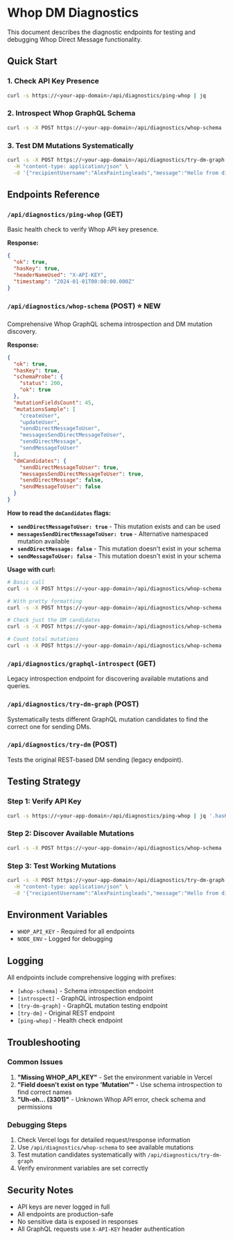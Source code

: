 # Whop DM Diagnostics

This document describes the diagnostic endpoints for testing and debugging Whop Direct Message functionality.

## Quick Start

### 1. Check API Key Presence
```bash
curl -s https://<your-app-domain>/api/diagnostics/ping-whop | jq
```

### 2. Introspect Whop GraphQL Schema
```bash
curl -s -X POST https://<your-app-domain>/api/diagnostics/whop-schema | jq
```

### 3. Test DM Mutations Systematically
```bash
curl -s -X POST https://<your-app-domain>/api/diagnostics/try-dm-graph \
  -H "content-type: application/json" \
  -d '{"recipientUsername":"AlexPaintingleads","message":"Hello from diagnostics!"}' | jq
```

## Endpoints Reference

### `/api/diagnostics/ping-whop` (GET)
Basic health check to verify Whop API key presence.

**Response:**
```json
{
  "ok": true,
  "hasKey": true,
  "headerNameUsed": "X-API-KEY",
  "timestamp": "2024-01-01T00:00:00.000Z"
}
```

### `/api/diagnostics/whop-schema` (POST) ⭐ NEW
Comprehensive Whop GraphQL schema introspection and DM mutation discovery.

**Response:**
```json
{
  "ok": true,
  "hasKey": true,
  "schemaProbe": {
    "status": 200,
    "ok": true
  },
  "mutationFieldsCount": 45,
  "mutationsSample": [
    "createUser",
    "updateUser",
    "sendDirectMessageToUser",
    "messagesSendDirectMessageToUser",
    "sendDirectMessage",
    "sendMessageToUser"
  ],
  "dmCandidates": {
    "sendDirectMessageToUser": true,
    "messagesSendDirectMessageToUser": true,
    "sendDirectMessage": false,
    "sendMessageToUser": false
  }
}
```

**How to read the `dmCandidates` flags:**

- **`sendDirectMessageToUser: true`** - This mutation exists and can be used
- **`messagesSendDirectMessageToUser: true`** - Alternative namespaced mutation available
- **`sendDirectMessage: false`** - This mutation doesn't exist in your schema
- **`sendMessageToUser: false`** - This mutation doesn't exist in your schema

**Usage with curl:**
```bash
# Basic call
curl -s -X POST https://<your-app-domain>/api/diagnostics/whop-schema | jq

# With pretty formatting
curl -s -X POST https://<your-app-domain>/api/diagnostics/whop-schema | jq '.'

# Check just the DM candidates
curl -s -X POST https://<your-app-domain>/api/diagnostics/whop-schema | jq '.dmCandidates'

# Count total mutations
curl -s -X POST https://<your-app-domain>/api/diagnostics/whop-schema | jq '.mutationFieldsCount'
```

### `/api/diagnostics/graphql-introspect` (GET)
Legacy introspection endpoint for discovering available mutations and queries.

### `/api/diagnostics/try-dm-graph` (POST)
Systematically tests different GraphQL mutation candidates to find the correct one for sending DMs.

### `/api/diagnostics/try-dm` (POST)
Tests the original REST-based DM sending (legacy endpoint).

## Testing Strategy

### Step 1: Verify API Key
```bash
curl -s https://<your-app-domain>/api/diagnostics/ping-whop | jq '.hasKey'
```

### Step 2: Discover Available Mutations
```bash
curl -s -X POST https://<your-app-domain>/api/diagnostics/whop-schema | jq '.dmCandidates'
```

### Step 3: Test Working Mutations
```bash
curl -s -X POST https://<your-app-domain>/api/diagnostics/try-dm-graph \
  -H "content-type: application/json" \
  -d '{"recipientUsername":"AlexPaintingleads","message":"Hello from diagnostics!"}' | jq
```

## Environment Variables

- `WHOP_API_KEY` - Required for all endpoints
- `NODE_ENV` - Logged for debugging

## Logging

All endpoints include comprehensive logging with prefixes:
- `[whop-schema]` - Schema introspection endpoint
- `[introspect]` - GraphQL introspection endpoint
- `[try-dm-graph]` - GraphQL mutation testing endpoint
- `[try-dm]` - Original REST endpoint
- `[ping-whop]` - Health check endpoint

## Troubleshooting

### Common Issues

1. **"Missing WHOP_API_KEY"** - Set the environment variable in Vercel
2. **"Field doesn't exist on type 'Mutation'"** - Use schema introspection to find correct names
3. **"Uh-oh... (3301)"** - Unknown Whop API error, check schema and permissions

### Debugging Steps

1. Check Vercel logs for detailed request/response information
2. Use `/api/diagnostics/whop-schema` to see available mutations
3. Test mutation candidates systematically with `/api/diagnostics/try-dm-graph`
4. Verify environment variables are set correctly

## Security Notes

- API keys are never logged in full
- All endpoints are production-safe
- No sensitive data is exposed in responses
- All GraphQL requests use `X-API-KEY` header authentication

